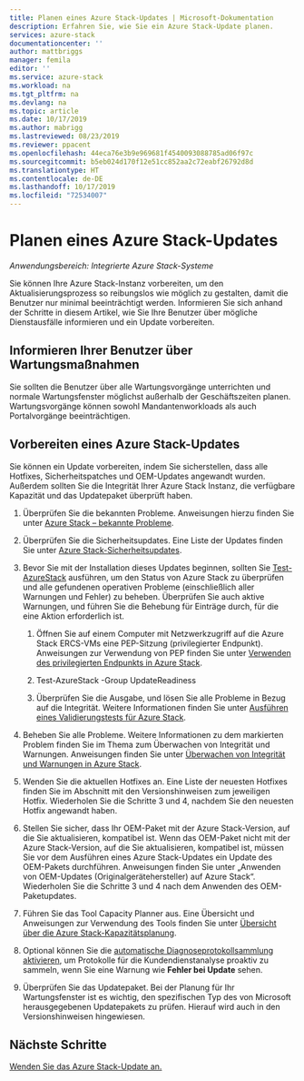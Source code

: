 ```yaml
---
title: Planen eines Azure Stack-Updates | Microsoft-Dokumentation
description: Erfahren Sie, wie Sie ein Azure Stack-Update planen.
services: azure-stack
documentationcenter: ''
author: mattbriggs
manager: femila
editor: ''
ms.service: azure-stack
ms.workload: na
ms.tgt_pltfrm: na
ms.devlang: na
ms.topic: article
ms.date: 10/17/2019
ms.author: mabrigg
ms.lastreviewed: 08/23/2019
ms.reviewer: ppacent
ms.openlocfilehash: 44eca76e3b9e969681f4540093088785ad06f97c
ms.sourcegitcommit: b5eb024d170f12e51cc852aa2c72eabf26792d8d
ms.translationtype: HT
ms.contentlocale: de-DE
ms.lasthandoff: 10/17/2019
ms.locfileid: "72534007"
---
```

# <a name="plan-for-an-azure-stack-update"></a>Planen eines Azure Stack-Updates

*Anwendungsbereich: Integrierte Azure Stack-Systeme*

Sie können Ihre Azure Stack-Instanz vorbereiten, um den Aktualisierungsprozess so reibungslos wie möglich zu gestalten, damit die Benutzer nur minimal beeinträchtigt werden. Informieren Sie sich anhand der Schritte in diesem Artikel, wie Sie Ihre Benutzer über mögliche Dienstausfälle informieren und ein Update vorbereiten.

## <a name="notify-your-users-of-maintenance-operations"></a>Informieren Ihrer Benutzer über Wartungsmaßnahmen

Sie sollten die Benutzer über alle Wartungsvorgänge unterrichten und normale Wartungsfenster möglichst außerhalb der Geschäftszeiten planen. Wartungsvorgänge können sowohl Mandantenworkloads als auch Portalvorgänge beeinträchtigen.

## <a name="prepare-for-an-azure-stack-update"></a>Vorbereiten eines Azure Stack-Updates

Sie können ein Update vorbereiten, indem Sie sicherstellen, dass alle Hotfixes, Sicherheitspatches und OEM-Updates angewandt wurden. Außerdem sollten Sie die Integrität Ihrer Azure Stack Instanz, die verfügbare Kapazität und das Updatepaket überprüft haben.

1. Überprüfen Sie die bekannten Probleme. Anweisungen hierzu finden Sie unter [Azure Stack – bekannte Probleme](https://docs.microsoft.com/azure-stack/operator/release-notes).

2. Überprüfen Sie die Sicherheitsupdates. Eine Liste der Updates finden Sie unter [Azure Stack-Sicherheitsupdates](https://docs.microsoft.com/azure-stack/operator/release-notes-security-updates).

3. Bevor Sie mit der Installation dieses Updates beginnen, sollten Sie [Test-AzureStack](https://docs.microsoft.com/azure-stack/operator/azure-stack-diagnostic-test) ausführen, um den Status von Azure Stack zu überprüfen und alle gefundenen operativen Probleme (einschließlich aller Warnungen und Fehler) zu beheben. Überprüfen Sie auch aktive Warnungen, und führen Sie die Behebung für Einträge durch, für die eine Aktion erforderlich ist.

    1. Öffnen Sie auf einem Computer mit Netzwerkzugriff auf die Azure Stack ERCS-VMs eine PEP-Sitzung (privilegierter Endpunkt). Anweisungen zur Verwendung von PEP finden Sie unter [Verwenden des privilegierten Endpunkts in Azure Stack](https://docs.microsoft.com/azure-stack/operator/azure-stack-privileged-endpoint).

    2. Test-AzureStack -Group UpdateReadiness

    3. Überprüfen Sie die Ausgabe, und lösen Sie alle Probleme in Bezug auf die Integrität. Weitere Informationen finden Sie unter [Ausführen eines Validierungstests für Azure Stack](https://docs.microsoft.com/azure-stack/operator/azure-stack-diagnostic-test).

4. Beheben Sie alle Probleme. Weitere Informationen zu dem markierten Problem finden Sie im Thema zum Überwachen von Integrität und Warnungen. Anweisungen finden Sie unter [Überwachen von Integrität und Warnungen in Azure Stack](https://docs.microsoft.com/azure-stack/operator/azure-stack-monitor-health).

5. Wenden Sie die aktuellen Hotfixes an. Eine Liste der neuesten Hotfixes finden Sie im Abschnitt mit den Versionshinweisen zum jeweiligen Hotfix. Wiederholen Sie die Schritte 3 und 4, nachdem Sie den neuesten Hotfix angewandt haben.

6. Stellen Sie sicher, dass Ihr OEM-Paket mit der Azure Stack-Version, auf die Sie aktualisieren, kompatibel ist. Wenn das OEM-Paket nicht mit der Azure Stack-Version, auf die Sie aktualisieren, kompatibel ist, müssen Sie vor dem Ausführen eines Azure Stack-Updates ein Update des OEM-Pakets durchführen. Anweisungen finden Sie unter „Anwenden von OEM-Updates (Originalgerätehersteller) auf Azure Stack“. Wiederholen Sie die Schritte 3 und 4 nach dem Anwenden des OEM-Paketupdates.

7. Führen Sie das Tool Capacity Planner aus. Eine Übersicht und Anweisungen zur Verwendung des Tools finden Sie unter [Übersicht über die Azure Stack-Kapazitätsplanung](https://docs.microsoft.com/azure-stack/operator/azure-stack-capacity-planning-overview).

8. Optional können Sie die [automatische Diagnoseprotokollsammlung aktivieren](azure-stack-configure-automatic-diagnostic-log-collection.md), um Protokolle für die Kundendienstanalyse proaktiv zu sammeln, wenn Sie eine Warnung wie **Fehler bei Update** sehen. 

8. Überprüfen Sie das Updatepaket. Bei der Planung für Ihr Wartungsfenster ist es wichtig, den spezifischen Typ des von Microsoft herausgegebenen Updatepakets zu prüfen. Hierauf wird auch in den Versionshinweisen hingewiesen.

## <a name="next-steps"></a>Nächste Schritte

[Wenden Sie das Azure Stack-Update an.](azure-stack-apply-updates.md)
